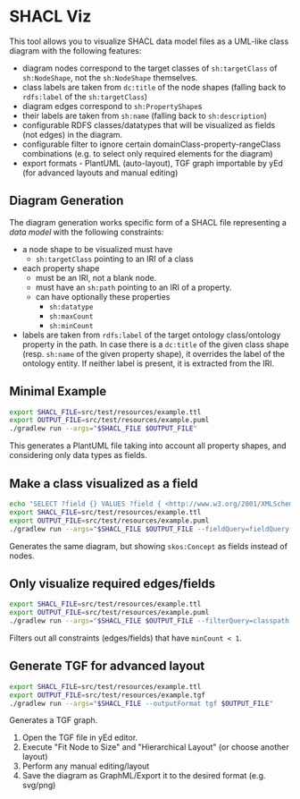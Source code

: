 # SHACL Viz

This tool allows you to visualize SHACL data model files as a UML-like class diagram with the following features:
- diagram nodes correspond to the target classes of `sh:targetClass` of `sh:NodeShape`, not the `sh:NodeShape` themselves.
- class labels are taken from `dc:title` of the node shapes (falling back to `rdfs:label` of the `sh:targetClass`)
- diagram edges correspond to `sh:PropertyShape`s
- their labels are taken from `sh:name` (falling back to `sh:description`)
- configurable RDFS classes/datatypes that will be visualized as fields (not edges) in the diagram.
- configurable filter to ignore certain domainClass-property-rangeClass combinations (e.g. to select only required elements for the diagram)
- export formats - PlantUML (auto-layout), TGF graph importable by yEd (for advanced layouts and manual editing)

## Diagram Generation

The diagram generation works specific form of a SHACL file representing a _data model_ with the following constraints:
- a node shape to be visualized must have
  - `sh:targetClass` pointing to an IRI of a class
- each property shape
  - must be an IRI, not a blank node.
  - must have an `sh:path` pointing to an IRI of a property.
  - can have optionally these properties
    - `sh:datatype` 
    - `sh:maxCount` 
    - `sh:minCount`
- labels are taken from `rdfs:label` of the target ontology class/ontology property in the path. In case there is a `dc:title` of the given class shape (resp. `sh:name` of the given property shape), it overrides the label of the ontology entity. If neither label is present, it is extracted from the IRI.

## Minimal Example
```bash
export SHACL_FILE=src/test/resources/example.ttl
export OUTPUT_FILE=src/test/resources/example.puml
./gradlew run --args="$SHACL_FILE $OUTPUT_FILE"
```
This generates a PlantUML file taking into account all property shapes, and considering only data types as fields.

## Make a class visualized as a field
```bash
echo "SELECT ?field {} VALUES ?field { <http://www.w3.org/2001/XMLSchema#string> <http://www.w3.org/2004/02/skos/core#Concept> }" > fieldQuery.rq 
export SHACL_FILE=src/test/resources/example.ttl
export OUTPUT_FILE=src/test/resources/example.puml
./gradlew run --args="$SHACL_FILE $OUTPUT_FILE --fieldQuery=fieldQuery.rq"
```
Generates the same diagram, but showing `skos:Concept` as fields instead of nodes.

## Only visualize required edges/fields
```bash
export SHACL_FILE=src/test/resources/example.ttl
export OUTPUT_FILE=src/test/resources/example.puml
./gradlew run --args="$SHACL_FILE $OUTPUT_FILE --filterQuery=classpath:/edges-required-only.rq"
```
Filters out all constraints (edges/fields) that have `minCount < 1`.

## Generate TGF for advanced layout
```bash
export SHACL_FILE=src/test/resources/example.ttl
export OUTPUT_FILE=src/test/resources/example.tgf
./gradlew run --args="$SHACL_FILE --outputFormat tgf $OUTPUT_FILE"
```
Generates a TGF graph.
1. Open the TGF file in yEd editor.
2. Execute "Fit Node to Size" and "Hierarchical Layout" (or choose another layout)
3. Perform any manual editing/layout
4. Save the diagram as GraphML/Export it to the desired format (e.g. svg/png)